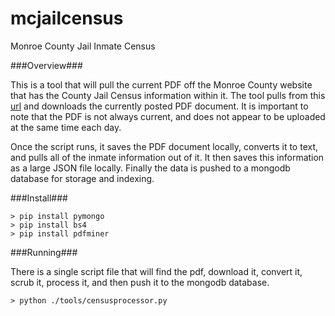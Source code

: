 mcjailcensus
============

Monroe County Jail Inmate Census

###Overview###

This is a tool that will pull the current PDF off the Monroe County website that has the County Jail Census information
within it.  The tool pulls from this [url](http://www2.monroecounty.gov/sheriff-inmate) and downloads the currently
posted PDF document.  It is important to note that the PDF is not always current, and does not appear to be uploaded at
the same time each day.

Once the script runs, it saves the PDF document locally, converts it to text, and pulls all of the inmate information out of it.  It then saves this information as a large JSON file locally.  Finally the data is pushed to a mongodb database
for storage and indexing.

###Install###

    > pip install pymongo
    > pip install bs4
    > pip install pdfminer
    
###Running###

There is a single script file that will find the pdf, download it, convert it, scrub it, process it, and then push it 
to the mongodb database.

    > python ./tools/censusprocessor.py
    
